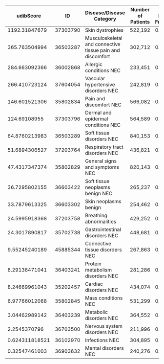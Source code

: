 | udibScore | ID | Disease/Disease Category | Number of Patients | EHR Disease Frequency | Number of Grants | Funding Total | Funding pScore* |
| --- | --- | --- | --- | --- | --- | --- | --- |
| 1192.31847679 | 37303790 | Skin dystrophies | 522,192 | 0.30 | 1 | $255,116 | 0.00025 |
| 365.763504994 | 36503287 | Musculoskeletal and connective tissue pain and discomfort | 302,712 | 0.17 | 1 | $482,091 | 0.00048 |
| 284.663092366 | 36002868 | Allergic conditions NEC | 233,451 | 0.13 | 2 | $477,710 | 0.00047 |
| 266.410723124 | 37604054 | Vascular hypertensive disorders NEC | 242,819 | 0.14 | 3 | $530,922 | 0.00053 |
| 146.601521306 | 35802834 | Pain and discomfort NEC | 566,082 | 0.33 | 9 | $2,249,265 | 0.00223 |
| 124.69108955 | 37303796 | Dermal and epidermal conditions NEC | 564,589 | 0.33 | 8 | $2,637,526 | 0.00261 |
| 64.8760213983 | 36503289 | Soft tissue disorders NEC | 840,153 | 0.49 | 12 | $7,543,518 | 0.00748 |
| 51.6894306527 | 37203764 | Respiratory tract disorders NEC | 436,821 | 0.25 | 14 | $4,922,679 | 0.00488 |
| 47.4317347374 | 35802829 | General signs and symptoms NEC | 820,143 | 0.47 | 11 | $10,072,107 | 0.00998 |
| 36.7295802155 | 36603422 | Soft tissue neoplasms benign NEC | 265,237 | 0.15 | 1 | $4,206,471 | 0.00417 |
| 33.7879613325 | 36603302 | Skin neoplasms benign | 254,462 | 0.15 | 2 | $4,386,930 | 0.00435 |
| 24.5995918368 | 37203758 | Breathing abnormalities | 429,252 | 0.25 | 26 | $10,164,457 | 0.01008 |
| 24.3017890817 | 35702738 | Gastrointestinal disorders NEC | 448,681 | 0.26 | 21 | $10,754,722 | 0.01066 |
| 9.55245240189 | 45885344 | Connective tissue disorders NEC | 267,863 | 0.15 | 37 | $16,334,190 | 0.01619 |
| 8.29138471041 | 36403241 | Protein metabolism disorders NEC | 281,286 | 0.16 | 47 | $19,761,541 | 0.01959 |
| 8.24669961043 | 35202457 | Cardiac disorders NEC | 434,074 | 0.25 | 47 | $30,660,791 | 0.03039 |
| 6.97766012068 | 35802845 | Mass conditions NEC | 531,299 | 0.31 | 101 | $44,353,607 | 0.04397 |
| 3.04462989142 | 36403239 | Metabolic disorders NEC | 364,552 | 0.21 | 165 | $69,746,872 | 0.06914 |
| 2.2545370796 | 36703500 | Nervous system disorders NEC | 211,996 | 0.12 | 164 | $54,773,443 | 0.05429 |
| 0.624311818521 | 36102970 | Infections NEC | 304,895 | 0.18 | 523 | $284,477,880 | 0.28199 |
| 0.32547461003 | 36903632 | Mental disorders NEC | 240,276 | 0.14 | 1,026 | $430,024,337 | 0.42627 |
